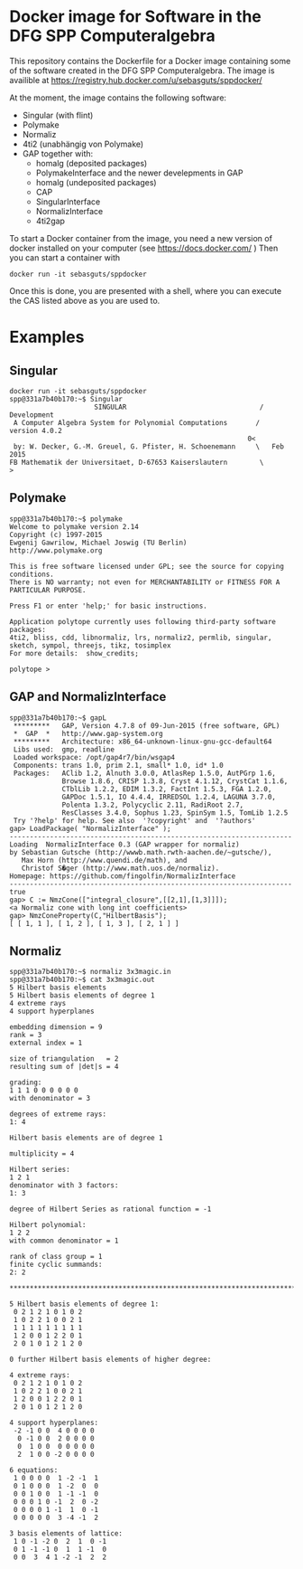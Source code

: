 # Docker image for Software in the DFG SPP Computeralgebra

This repository contains the Dockerfile for a Docker image
containing some of the software created in the DFG SPP Computeralgebra.
The image is availible at https://registry.hub.docker.com/u/sebasguts/sppdocker/

At the moment, the image contains the following software:

* Singular (with flint)
* Polymake
* Normaliz
* 4ti2 (unabhängig von Polymake)
* GAP together with:
  - homalg (deposited packages)
  - PolymakeInterface
  and the newer develepments in GAP
  - homalg (undeposited packages)
  - CAP
  - SingularInterface
  - NormalizInterface
  - 4ti2gap

To start a Docker container from the image, you need a new version of
docker installed on your computer (see https://docs.docker.com/ )
Then you can start a container with
```
docker run -it sebasguts/sppdocker
```
Once this is done, you are presented with a shell, where
you can execute the CAS listed above as you are used to.

# Examples

## Singular
```
docker run -it sebasguts/sppdocker
spp@331a7b40b170:~$ Singular
                     SINGULAR                                 /  Development
 A Computer Algebra System for Polynomial Computations       /   version 4.0.2
                                                           0<
 by: W. Decker, G.-M. Greuel, G. Pfister, H. Schoenemann     \   Feb 2015
FB Mathematik der Universitaet, D-67653 Kaiserslautern        \
>
```

## Polymake
```
spp@331a7b40b170:~$ polymake
Welcome to polymake version 2.14
Copyright (c) 1997-2015
Ewgenij Gawrilow, Michael Joswig (TU Berlin)
http://www.polymake.org

This is free software licensed under GPL; see the source for copying conditions.
There is NO warranty; not even for MERCHANTABILITY or FITNESS FOR A PARTICULAR PURPOSE.

Press F1 or enter 'help;' for basic instructions.

Application polytope currently uses following third-party software packages:
4ti2, bliss, cdd, libnormaliz, lrs, normaliz2, permlib, singular, sketch, sympol, threejs, tikz, tosimplex
For more details:  show_credits;

polytope >
```

## GAP and NormalizInterface
```
spp@331a7b40b170:~$ gapL
 *********   GAP, Version 4.7.8 of 09-Jun-2015 (free software, GPL)
 *  GAP  *   http://www.gap-system.org
 *********   Architecture: x86_64-unknown-linux-gnu-gcc-default64
 Libs used:  gmp, readline
 Loaded workspace: /opt/gap4r7/bin/wsgap4
 Components: trans 1.0, prim 2.1, small* 1.0, id* 1.0
 Packages:   AClib 1.2, Alnuth 3.0.0, AtlasRep 1.5.0, AutPGrp 1.6,
             Browse 1.8.6, CRISP 1.3.8, Cryst 4.1.12, CrystCat 1.1.6,
             CTblLib 1.2.2, EDIM 1.3.2, FactInt 1.5.3, FGA 1.2.0,
             GAPDoc 1.5.1, IO 4.4.4, IRREDSOL 1.2.4, LAGUNA 3.7.0,
             Polenta 1.3.2, Polycyclic 2.11, RadiRoot 2.7,
             ResClasses 3.4.0, Sophus 1.23, SpinSym 1.5, TomLib 1.2.5
 Try '?help' for help. See also  '?copyright' and  '?authors'
gap> LoadPackage( "NormalizInterface" );
----------------------------------------------------------------------
Loading  NormalizInterface 0.3 (GAP wrapper for normaliz)
by Sebastian Gutsche (http://wwwb.math.rwth-aachen.de/~gutsche/),
   Max Horn (http://www.quendi.de/math), and
   Christof S�ger (http://www.math.uos.de/normaliz).
Homepage: https://github.com/fingolfin/NormalizInterface
----------------------------------------------------------------------
true
gap> C := NmzCone(["integral_closure",[[2,1],[1,3]]]);
<a Normaliz cone with long int coefficients>
gap> NmzConeProperty(C,"HilbertBasis");
[ [ 1, 1 ], [ 1, 2 ], [ 1, 3 ], [ 2, 1 ] ]
```

## Normaliz
```
spp@331a7b40b170:~$ normaliz 3x3magic.in 
spp@331a7b40b170:~$ cat 3x3magic.out
5 Hilbert basis elements
5 Hilbert basis elements of degree 1
4 extreme rays
4 support hyperplanes

embedding dimension = 9
rank = 3
external index = 1

size of triangulation   = 2
resulting sum of |det|s = 4

grading:
1 1 1 0 0 0 0 0 0 
with denominator = 3

degrees of extreme rays:
1: 4

Hilbert basis elements are of degree 1

multiplicity = 4

Hilbert series:
1 2 1 
denominator with 3 factors:
1: 3

degree of Hilbert Series as rational function = -1

Hilbert polynomial:
1 2 2 
with common denominator = 1

rank of class group = 1
finite cyclic summands:
2: 2  

***********************************************************************

5 Hilbert basis elements of degree 1:
 0 2 1 2 1 0 1 0 2
 1 0 2 2 1 0 0 2 1
 1 1 1 1 1 1 1 1 1
 1 2 0 0 1 2 2 0 1
 2 0 1 0 1 2 1 2 0

0 further Hilbert basis elements of higher degree:

4 extreme rays:
 0 2 1 2 1 0 1 0 2
 1 0 2 2 1 0 0 2 1
 1 2 0 0 1 2 2 0 1
 2 0 1 0 1 2 1 2 0

4 support hyperplanes:
 -2 -1 0 0  4 0 0 0 0
  0 -1 0 0  2 0 0 0 0
  0  1 0 0  0 0 0 0 0
  2  1 0 0 -2 0 0 0 0

6 equations:
 1 0 0 0 0  1 -2 -1  1
 0 1 0 0 0  1 -2  0  0
 0 0 1 0 0  1 -1 -1  0
 0 0 0 1 0 -1  2  0 -2
 0 0 0 0 1 -1  1  0 -1
 0 0 0 0 0  3 -4 -1  2

3 basis elements of lattice:
 1 0 -1 -2 0  2  1  0 -1
 0 1 -1 -1 0  1  1 -1  0
 0 0  3  4 1 -2 -1  2  2
```
